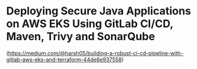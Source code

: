 # Deploying Secure Java Applications on AWS EKS Using GitLab CI/CD, Maven, Trivy and SonarQube
(https://medium.com/@harsh05/building-a-robust-ci-cd-pipeline-with-gitlab-aws-eks-and-terraform-44de6e937558)

